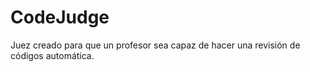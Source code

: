 # CodeJudge
Juez creado para que un profesor sea capaz de hacer una revisión de códigos automática.
